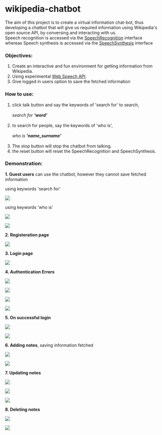 # wikipedia-chatbot
The aim of this project is to create a virtual information chat-bot, thus developing a chatbot that will give us required information using Wikipedia's open source API, by conversing and interacting with us.<br>
Speech recognition is accessed via the [SpeechRecognition](https://developer.mozilla.org/en-US/docs/Web/API/SpeechRecognition) interface whereas Speech synthesis is accessed via the [SpeechSynthesis](https://developer.mozilla.org/en-US/docs/Web/API/SpeechSynthesis) interface
### Objectives:
1. Create an interactive and fun environment for getting information from Wikipedia.
2. Using experimental [Web Speech API](https://developer.mozilla.org/en-US/docs/Web/API/Web_Speech_API).
3. Give logged in users option to save the fetched information
### How to use:
1. click talk button and say the keywords of 'search for' to search,<br><br>*search for **'word'***<br><br>
2. to search for people, say the keywords of 'who is', <br><br>*who is **'name_surname'***<br><br>
3. The stop button will stop the chatbot from talking.
4. the reset button will reset the SpeechRecognition and SpeechSynthesis.
### Demonstration:
**1. Guest users** can use the chatbot, however they cannot save fetched information

using keywords 'search for'

![](demo/1.png)

using keywords 'who is'

![](demo/18.png)

![](demo/2.png)

**2. Registeration page** 

![](demo/3.png)

**3. Login page**

![](demo/4.png)

**4. Authentication Errors**

![](demo/5.png)

![](demo/6.png)

![](demo/7.png)

![](demo/8.png)

**5. On successful login**

![](demo/9.png)

![](demo/10.png)

**6. Adding notes**, saving information fetched

![](demo/11.png)

![](demo/12.png)

**7. Updating notes**

![](demo/13.png)

![](demo/14.png)

![](demo/15.png)

**8. Deleting notes**

![](demo/16.png)

![](demo/17.png)
